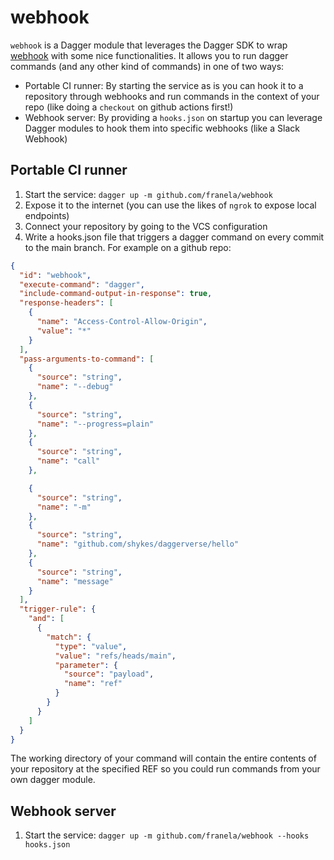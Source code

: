 # webhook

`webhook` is a Dagger module that leverages the Dagger SDK to wrap [webhook](https://github/adnanh/webhook) with some nice functionalities. It allows you to run dagger commands (and any other kind of commands) in one of two ways:
- Portable CI runner: By starting the service as is you can hook it to a repository through webhooks and run commands in the context of your repo (like doing a `checkout` on github actions first!)
- Webhook server: By providing a `hooks.json` on startup you can leverage Dagger modules to hook them into specific webhooks (like a Slack Webhook)

## Portable CI runner
1. Start the service: `dagger up -m github.com/franela/webhook`
2. Expose it to the internet (you can use the likes of `ngrok` to expose local endpoints)
3. Connect your repository by going to the VCS configuration
4. Write a hooks.json file that triggers a dagger command on every commit to the main branch. For example on a github repo:
```json
{
  "id": "webhook",
  "execute-command": "dagger",
  "include-command-output-in-response": true,
  "response-headers": [
    {
      "name": "Access-Control-Allow-Origin",
      "value": "*"
    }
  ],
  "pass-arguments-to-command": [
    {
      "source": "string",
      "name": "--debug"
    },
    {
      "source": "string",
      "name": "--progress=plain"
    },
    {
      "source": "string",
      "name": "call"
    },

    {
      "source": "string",
      "name": "-m"
    },
    {
      "source": "string",
      "name": "github.com/shykes/daggerverse/hello"
    },
    {
      "source": "string",
      "name": "message"
    }
  ],
  "trigger-rule": {
    "and": [
      {
        "match": {
          "type": "value",
          "value": "refs/heads/main",
          "parameter": {
            "source": "payload",
            "name": "ref"
          }
        }
      }
    ]
  }
}
```

The working directory of your command will contain the entire contents of your repository at the specified REF so you could run commands from your own dagger module.

## Webhook server
1. Start the service: `dagger up -m github.com/franela/webhook --hooks hooks.json`
